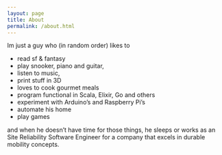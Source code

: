 ```yaml
---
layout: page
title: About
permalink: /about.html
---
```


Im just a guy who (in random order) likes to 

* read sf & fantasy
* play snooker, piano and guitar,
* listen to music, 
* print stuff in 3D
* loves to cook gourmet meals
* program functional in Scala, Elixir, Go and others 
* experiment with Arduino’s and Raspberry Pi’s
* automate his home
* play games 

and when he doesn’t have time for those things, he sleeps or works as an Site Reliability Software Engineer for a company that excels in durable mobility concepts.